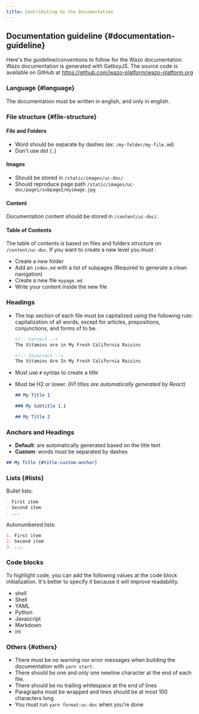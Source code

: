 ```yaml
---
title: Contributing to the Documentation
---
```


## Documentation guideline {#documentation-guideline}

Here\'s the guideline/conventions to follow for the Wazo documentation. Wazo documentation is
generated with GatbsyJS. The source code is available on GitHub at
<https://github.com/wazo-platform/wazo-platform.org>

### Language {#language}

The documentation must be written in english, and only in english.

### File structure {#file-structure}

#### File and Folders

- Word should be separate by dashes (ex: `/my-folder/my-file.md`)
- Don't use dot (`.`)

#### Images

- Should be stored in `/static/images/uc-doc/`
- Should reproduce page path `/static/images/uc-doc/page1/subpage2/myimage.jpg`

#### Content

Documentation content should be stored in `/content/uc-doc/`.

#### Table of Contents

The table of contents is based on files and folders structure on `/content/uc-doc`. If you want to
create a new level you must :

- Create a new folder
- Add an `index.md` with a list of subpages (Required to generate a clean navigation)
- Create a new file `mypage.md`
- Write your content inside the new file

### Headings

- The top section of each file must be capitalized using the following rule: capitalization of all
  words, except for articles, prepositions, conjunctions, and forms of to be.

    ```Markdown
    <!-- Correct -->
    The Vitamins are in My Fresh California Raisins

    <!-- Incorrect -->
    The Vitamins Are In My Fresh California Raisins
    ```

- Must use `#` syntax to create a title
- Must be H2 or lower. _(H1 titles are automatically generated by React)_

    ```Markdown
    ## My Title 1

    ### My Subtitle 1.1

    ## My Title 2
    ```

### Anchors and Headings

- **Default**: are automatically generated based on the title text
- **Custom**: words must be separated by dashes

```Markdown
## My Title {#title-custom-anchor}
```

### Lists {#lists}

Bullet lists:

```Markdown
- First item
- Second item
- ...
```

Autonumbered lists:

```Markdown
1. First item
2. Second item
3. ...
```

### Code blocks

To highlight code, you can add the following values at the code block initialization. It's better to
specify it because it will improve readability.

- shell
- Shell
- YAML
- Python
- Javascript
- Markdown
- ini

### Others {#others}

- There must be no warning nor error messages when building the documentation with `yarn start`.
- There should be one and only one newline character at the end of each file.
- There should be no trailing whitespace at the end of lines
- Paragraphs must be wrapped and lines should be at most 100 characters long
- You must run `yarn format:uc-doc` when you're done
